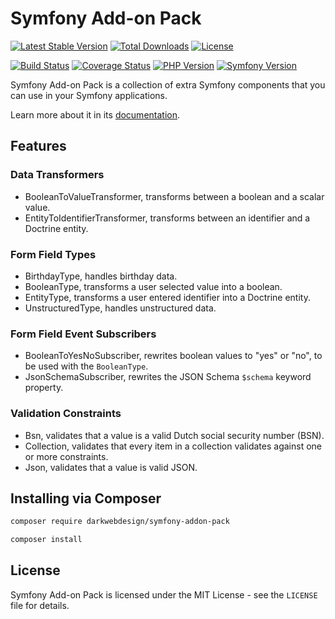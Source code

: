 # Symfony Add-on Pack

[![Latest Stable Version](https://poser.pugx.org/darkwebdesign/symfony-addon-pack/v/stable?format=flat)](https://packagist.org/packages/darkwebdesign/symfony-addon-pack)
[![Total Downloads](https://poser.pugx.org/darkwebdesign/symfony-addon-pack/downloads?format=flat)](https://packagist.org/packages/darkwebdesign/symfony-addon-pack)
[![License](https://poser.pugx.org/darkwebdesign/symfony-addon-pack/license?format=flat)](https://packagist.org/packages/darkwebdesign/symfony-addon-pack)

[![Build Status](https://app.travis-ci.com/darkwebdesign/symfony-addon-pack.svg?branch=6.0)](https://app.travis-ci.com/darkwebdesign/symfony-addon-pack)
[![Coverage Status](https://codecov.io/gh/darkwebdesign/symfony-addon-pack/branch/6.0/graph/badge.svg)](https://codecov.io/gh/darkwebdesign/symfony-addon-pack)
[![PHP Version](https://img.shields.io/badge/php-8.0%2B-777BB3.svg)](https://php.net/)
[![Symfony Version](https://img.shields.io/badge/symfony-6.0-93C74B.svg)](https://symfony.com/)

Symfony Add-on Pack is a collection of extra Symfony components that you can use in your Symfony applications.

Learn more about it in its [documentation](https://darkwebdesign.github.io/symfony-addon-pack/docs/6.0).

## Features

### Data Transformers

* BooleanToValueTransformer, transforms between a boolean and a scalar value.
* EntityToIdentifierTransformer, transforms between an identifier and a Doctrine entity.

### Form Field Types

* BirthdayType, handles birthday data.
* BooleanType, transforms a user selected value into a boolean.
* EntityType, transforms a user entered identifier into a Doctrine entity.
* UnstructuredType, handles unstructured data.

### Form Field Event Subscribers

* BooleanToYesNoSubscriber, rewrites boolean values to "yes" or "no", to be used with the `BooleanType`.
* JsonSchemaSubscriber, rewrites the JSON Schema `$schema` keyword property.

### Validation Constraints

* Bsn, validates that a value is a valid Dutch social security number (BSN).
* Collection, validates that every item in a collection validates against one or more constraints.
* Json, validates that a value is valid JSON.

## Installing via Composer

```bash
composer require darkwebdesign/symfony-addon-pack
```

```bash
composer install
```

## License

Symfony Add-on Pack is licensed under the MIT License - see the `LICENSE` file for details.
